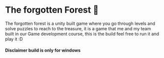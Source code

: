 
<h1>The forgotten Forest 🌳</h1>

<p>The forgotten forest is a unity built game where you go through levels and solve puzzles to reach to the treasure, it is a game that me and my team built in our Game development course, this is the build feel free to run it and play it :D</p>

<h4>Disclaimer build is only for windows</h4>
